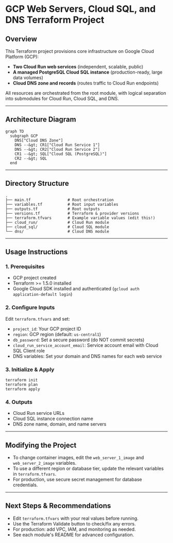 # GCP Web Servers, Cloud SQL, and DNS Terraform Project

## Overview
This Terraform project provisions core infrastructure on Google Cloud Platform (GCP):
- **Two Cloud Run web services** (independent, scalable, public)
- **A managed PostgreSQL Cloud SQL instance** (production-ready, large data volumes)
- **Cloud DNS zone and records** (routes traffic to Cloud Run endpoints)

All resources are orchestrated from the root module, with logical separation into submodules for Cloud Run, Cloud SQL, and DNS.

---

## Architecture Diagram
```mermaid
graph TD
  subgraph GCP
    DNS["Cloud DNS Zone"]
    DNS --&gt; CR1["Cloud Run Service 1"]
    DNS --&gt; CR2["Cloud Run Service 2"]
    CR1 --&gt; SQL["Cloud SQL (PostgreSQL)"]
    CR2 --&gt; SQL
  end
```

---

## Directory Structure
```
.
├── main.tf                # Root orchestration
├── variables.tf           # Root input variables
├── outputs.tf             # Root outputs
├── versions.tf            # Terraform & provider versions
├── terraform.tfvars       # Example variable values (edit this!)
├── cloud_run/             # Cloud Run module
├── cloud_sql/             # Cloud SQL module
└── dns/                   # Cloud DNS module
```

---

## Usage Instructions

### 1. Prerequisites
- GCP project created
- Terraform >= 1.5.0 installed
- Google Cloud SDK installed and authenticated (`gcloud auth application-default login`)

### 2. Configure Inputs
Edit `terraform.tfvars` and set:
- `project_id`: Your GCP project ID
- `region`: GCP region (default: `us-central1`)
- `db_password`: Set a secure password (do NOT commit secrets)
- `cloud_run_service_account_email`: Service account email with Cloud SQL Client role
- DNS variables: Set your domain and DNS names for each web service

### 3. Initialize & Apply
```
terraform init
terraform plan
terraform apply
```

### 4. Outputs
- Cloud Run service URLs
- Cloud SQL instance connection name
- DNS zone name, domain, and name servers

---

## Modifying the Project
- To change container images, edit the `web_server_1_image` and `web_server_2_image` variables.
- To use a different region or database tier, update the relevant variables in `terraform.tfvars`.
- For production, use secure secret management for database credentials.

---

## Next Steps & Recommendations
- Edit `terraform.tfvars` with your real values before running.
- Use the Terraform Validate button to check/fix any errors.
- For production: add VPC, IAM, and monitoring as needed.
- See each module's README for advanced configuration.
